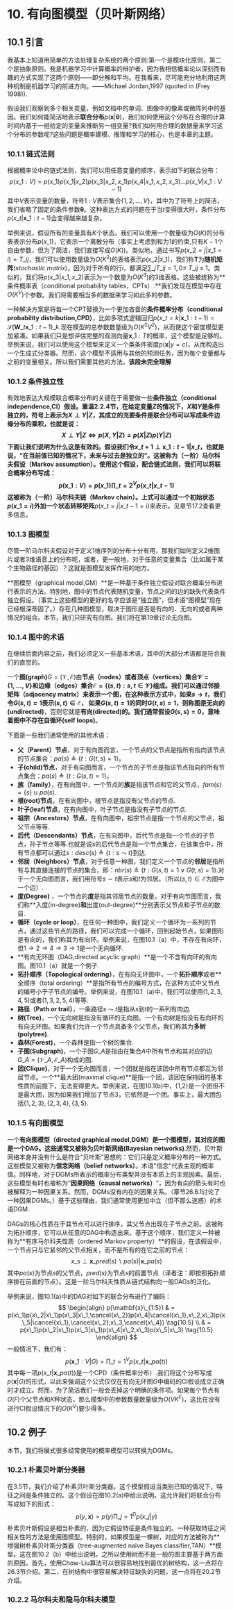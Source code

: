# 10. 有向图模型（贝叶斯网络）

## 10.1 引言

我基本上知道用简单的方法处理复杂系统的两个原则:第一个是模块化原则，第二个是抽象原则。我是机器学习中计算概率的辩护者，因为我相信概率论以深刻而有趣的方式实现了这两个原则——即分解和平均。在我看来，尽可能充分地利用这两种机制是机器学习的前进方向。——Michael Jordan,1997 (quoted in (Frey 1998)).

假设我们观察到多个相关变量，例如文档中的单词、图像中的像素或微阵列中的基因。我们如何能简洁地表示**联合分布**$p(\mathbf{x}|\mathbf{\theta})$，我们如何使用这个分布在合理的计算时间内基于一组给定的变量来推断另一组变量?我们如何用合理的数据量来学习这个分布的参数呢?这些问题是概率建模、推理和学习的核心，也是本章的主题。

### 10.1.1 链式法则

根据概率论中的链式法则，我们可以用任意变量的顺序，表示如下的联合分布：
$$
p(x\_{1:V})=p(x\_1)p(x\_1|x\_2)p(x\_3|x\_2,x\_1)p(x\_4|x\_1,x\_2,x\_3)...p(x\_V|x\_{1:V-1})\tag{10.1}
$$
其中$V$表示变量的数量，符号$1:V$表示集合$\{1,2,...,V\}$，其中为了符号上的简洁，我们省略了固定的条件参数$\mathbf{\theta}$。这种表达方式的问题在于当$t$变得很大时，条件分布$p(x\_t|\mathbf{x}\_{1:t-1})$会变得越来越复杂。

举例来说，假设所有的变量具有$K$个状态。我们可以使用一个数量级为$O(K)$的分布表表示分布$p(x\_1)$，它表示一个离散分布（事实上考虑到和为1的约束,只有$K-1$个自由参数，但为了简洁，我们直接写成$O(K)$)。类似地，通过书写$p(x\_2=j|x\_1=i)=T\_{ij}$，我们可以使用数量级为$O(K^2)$的表格表示$p(x\_2|x\_1)$，我们称$\mathbf{T}$为$\mathbf{随机矩阵}(stochastic\ matrix)$，因为对于所有的行$i$，都满足$\sum\_{j}T\_{ij}=1,0\le\ T\_{ij}\ \le\ 1$。类似的，我们将$p(x\_3|x\_1,x\_2)$表示为一个数量为$O(K^3)$的3维表格。这些被统称为**条件概率表（conditional probability tables，CPTs）.**我们发现在模型中存在$O(K^V)$个参数。我们将需要相当多的数据来学习如此多的参数。

一种解决方案是将每一个CPT替换为一个更加吝啬的**条件概率分布（conditional probability distribution,CPD）**，比如多项式逻辑回归$p(x\_t=k|\mathbf{x}\_{1:{t-1}})=\mathcal{S}(\mathbf{W}\_t\mathbf{x}\_{1:{t-1}})\_k$.现在模型的总参数数量级为$O(K^2V^2)$，从而使这个密度模型更加紧凑。如果我们只是想评估完整的观测向量$\mathbf{x}\_{1:T}$的概率，这个模型是足够的。举例来说，我们可以使用这个模型来定义一个类条件密度$p(\mathbf{x}|y=c)​$，从而构造出一个生成式分类器。然而，这个模型不适用与其他的预测任务，因为每个变量都与之前的变量相关。所以我们需要其他的方法。**该段未完全理解**

### 10.1.2 条件独立性

有效地表达大规模联合概率分布的关键在于需要做一些**条件独立（conditional independence,CI）**假设。重温2.2.4节，在给定变量$Z​$的情况下，$X​$和$Y​$是条件独立的，符号上表示为$X\perp Y|Z​$，其成立的充要条件是联合分布可以写成条件边缘分布的乘积，也就是说：
$$
X \perp Y|Z \Longleftrightarrow p(X,Y|Z)=p(X|Z)p(Y|Z)\tag{10.2}
$$
下面让我们说明为什么这是有效的。假设我们令$x\_{t+1}\perp \mathbf{x}\_{1:{t-1}}|x\_t​$，也就是说，“在当前值已知的情况下，未来与过去是独立的”。这被称为（一阶）**马尔科夫假设（Markov assumption）**。使用这个假设，配合链式法则，我们可以将联合概率分布写成：
$$
p(\mathbf{x}\_{1:V})=p(x\_1)\prod\_{t=2}^V p(x\_t|x\_{t-1})\tag{10.3}
$$
这被称为（一阶）**马尔科夫链（Markov chain）**。上式可以通过一个初始状态$p(x\_1=i)$外加一个**状态转移矩阵**$p(x\_t=j|x\_{t-1}=i)$来表示。见章节17.2查看更多信息。

### 10.1.3 图模型

尽管一阶马尔科夫假设对于定义1维序列的分布十分有用，那我们如何定义2维图片或者3维语音上的分布呢，或者，更一般地，对于任意的变量集合（比如属于某个生物路径的基因）？这就是图模型发挥作用的地方。

**图模型（graphical model,GM）**是一种基于条件独立假设对联合概率分布进行表示的方法。特别地，图中的节点代表随机变量，节点之间的边的缺失代表条件独立假设。（事实上这些模型的更好的名字应该是“独立图”，但术语“图模型”现在已经根深蒂固了。）存在几种图模型，取决于图形是否是有向的、无向的或者两种情况的组合。本节，我们只研究有向图。我们将在第19章讨论无向图。

### 10.1.4 图中的术语

在继续后面内容之前，我们必须定义一些基本术语，其中的大部分术语都是符合我们的直觉的。

一个**图(graph)**$G=(\mathcal{V},\mathcal{E})​$由**节点（nodes）**或者**顶点（vertices）**集合$\mathcal{V}=\{1,...,V\}​$和**边缘（edges）**集合$\mathcal{E}=\{(s,t):s,t \in \mathcal{V}\}​$组成。我们可以通过**邻接矩阵（adjacency matrix）**来表示一个图，在这种表示方式中，如果$s\rightarrow t​$，我们令$G(s,t)=1​$表示$(s,t)\in\mathcal{E}​$， 如果$G(s,t)=1​$的同时$G(t,s)=1​$，则称图是**无向的(undirected)**，否则它就是**有向(directed)**的。我们通常假设$G(s,s)=0​$，意味着图中不存在**自循环(self loops)**。

下面是一些我们通常使用的其他术语：

- **父（Parent）节点**，对于有向图而言，一个节点的父节点是指所有指向该节点的节点集合：$pa(s) \triangleq \{t:G(t,s)=1\}$。
- **子(child)节点**，对于有向图而言，一个节点的子节点是指该节点指向的所有节点集合：$pa(s) \triangleq \{t:G(s,t)=1\}$。
- **族（family）**，在有向图中，一个节点的**族**是指该节点和它的父节点，$fam(s)=\{s\}\cup pa(s)$.
- **根(root)节点**，在有向图中，根节点是指没有父节点的节点.
- **叶子(leaf)节点**，在有向图中，叶子节点是指没有子节点的节点.
- **祖宗（Ancestors）节点**，在有向图中，祖宗节点是指一个节点的父节点，祖父节点等等.
- **后代（Descendants）节点**，在有向图中，后代节点是指一个节点的子节点，孙子节点等等.也就是说$s$的后代节点是指一个节点集合，在该集合中，所有节点都可以通过$s:desc(s) \triangleq \{t:s \leadsto t\}$到达.
- **邻居（Neighbors）节点**，对于任意一种图，我们定义一个节点的**邻居**是指所有与其直接连接的节点的集合，即：$nbr(s)\triangleq \{t:G(s,t)=1 \vee G(t,s)=1\}$.对于一个无向图而言，我们用符号$s \sim t$表示$s$和$t$为邻居。（所以$(s,t) \in \mathcal{E}$为图中一个边）.
- **度(Degree)** ，一个节点的**度**是指其邻居节点的数量。对于有向节图而言，我们称**入度(in-degree)**和**出度(out-degree)**分别表示父节点和子节点的数目.
- **循环（cycle or loop）**，在任何一种图中，我们定义一个循环为一系列的节点，通过这些节点的路径，我们可以完成一个循环，回到起始节点，如果图形是有向的，我们称其为有向环。举例来说，在图10.1（a）中，不存在有向环，但$1 \rightarrow 2\rightarrow 4 \rightarrow3 \rightarrow1$是一个无向循环.
- **有向无环图（DAG,directed acyclic graph）**是一个不含有向环的有向图。图10.1（a）就是一个例子.
- **拓扑顺序（Topological ordering）**，在有向无环图中，一个**拓扑顺序**或者**全顺序（total ordering）**是指所有节点的编号方式，在这种方式中父节点的编号小于子节点的编号。举例来说，在图10.1（a)中，我们可以使用$(1,2,3,4,5)$或者$(1,3,2,5,4)​$等等.
- **路径（Path or trail）**，一条路径$s\leadsto t$是指从$s$到$t$的一系列有向边.
- **树(Tree)**，一个无向树是指没有循环的无向图。一个有向树是指没有有向环的有向无环图。如果我们允许一个节点具备多个父节点，我们称其为**多树(polytree)**.
- **森林(Forest)**，一个森林是指一个树的集合.
- **子图(Subgraph)**，一个子图$G\_A$是指由在集合$A$中所有节点和其对应的边$G\_A=(\mathcal{V}\_A,\mathcal{E}\_A)$构成的图.
- **团(Clique)**，对于一个无向图而言，一个团就是指在该团中所有节点都互为邻居节点。一个**最大团(maximal clique)**是指一个团，该团在保持团的基本性质的前提下，无法变得更大。举例来说，在图10.1(b)中，{1,2}是一个团但不是最大团，因为如果我们增加了节点3，它依然是一个团。事实上，最大团包括$\{1,2,3\},\{2,3,4\},\{3,5\}$.

### 10.1.5 有向图模型

一个**有向图模型（directed graphical model,DGM）**是一个图模型，其对应的图是一个DAG。这些通常又被称为**贝叶斯网络(Bayesian networks)**.然而，贝叶斯网络本身并没有什么是符合“贝叶斯”思想的：它们只是定义概率分布的一种方式。这些模型又被称为**信念网络（belief networks）**。术语"信念"代表主观的概率值。同样地，对于DGMs所表示的概率分布类型并没有本质上的主观因素。最后，这些模型有时也被称为”**因果网络（causal networks）**“，因为有向的箭头有时也被解释为一种因果关系。然而，DGMs没有内在的因果关系。（章节26.6.1讨论了一种因果DGMs。）基于这些理由，我们通常使用更加中立（但不那么迷惑）的术语DGM.

DAGs的核心性质在于其节点可以进行排序，其父节点出现在子节点之前。这被称为拓扑顺序，它可以从任意的DAG中构造出来。基于这个顺序，我们定义一种被称为**有序马尔科夫性质（ordered Markov property）**的假设，在该假设中，一个节点只与它紧邻的父节点相关，而不是所有的在它之前的节点：
$$
x\_s\perp \mathbf{x}\_{pred(s)\backslash pa(s)}|\mathbf{x}\_{pa(s)} \tag{10.4}
$$
其中$pa(s)$为节点$s$的父节点，$pred(s)$为节点$s$的前置节点（译者注：即按照拓扑顺序排在前面的节点）。这是一阶马尔科夫性质从链式结构向一般DAGs的泛化。

举例来说，图10.1(a)中的DAG对如下的联合分布进行了编码：
$$
\begin{align}
p(\mathbf{x}\_{1:5}) & = p(x\_1)p(x\_2|x\_1)p(x\_3|x\_1,\cancel{x\_2})p(x\_4|\cancel{x\_1},x\_2,x\_3)p(x\_5|\cancel{x\_1},\cancel{x\_2},x\_3,\cancel{x\_4}) \tag{10.5} \\
& = p(x\_1)p(x\_2|x\_1)p(x\_3|x\_1)p(x\_4|x\_2,x\_3)p(x\_5|x\_3) \tag{10.5}
\end{align}
$$
一般情况下，我们有：
$$
p(\mathbf{x}\_{1:V}|G)=\prod\_{t=1}^{V} p(x\_t|\mathbf{x}\_{pa(t)}) \tag{10.6}
$$
其中每一项$p(x\_t|\mathbf{x}\_{pa(t)})$是一个CPD（条件概率分布）.我们将这个分布写成$p(\mathbf{x}|G)$的形式，以此来强调这个公式仅仅在有向无环图$G$中编码的CI假设成立正确时才成立。然而，为了简洁我们一般会丢掉这个明确的条件项。如果每个节点有$O(F)$个父节点和$K$种状态，那么模型中的参数数量数量级为$O(VK^F)$，这比在没有进行CI假设情况下的$O(K^V)$要少得多。

## 10.2 例子

本节，我们将展式很多经常使用的概率模型可以转换为DGMs。

### 10.2.1 朴素贝叶斯分类器

在3.5节，我们介绍了朴素贝叶斯分类器。这个模型假设当类别已知的情况下，特征之间是条件独立的。这个假设在图10.2(a)中给出说明。这允许我们将联合分布写成如下的形式：
$$
p(y,\mathbf{x})=p(y)\prod\_{j=1}^{D}p(x\_j|y) \tag{10.8}
$$
朴素贝叶斯假设是相当朴素的，因为它假设特征是条件独立的。一种获取特征之间相关性的方法是使用图模型。特别的，如果模型是一棵树，对应的方法被称为**增强树朴素贝叶斯分类器（tree-augmented naive Bayes classifier,TAN）**模型。这在图10.2（b）中给出说明。之所以使用树而不是一般的图主要基于两方面的原因。首先，使用Chow-Liu算法可以很容易地找到最优的树结构，这一点将在26.3节介绍。第二，在树结构中很容易解决特征缺失的问题，这一点将在20.2节介绍。

### 10.2.2 马尔科夫和隐马尔科夫模型









